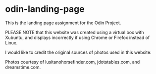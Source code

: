 # odin-landing-page
This is the landing page assignment for the Odin Project.

PLEASE NOTE that this website was created using a virtual box with Xubuntu, and displays incorrectly if
using Chrome or Firefox instead of Linux.

I would like to credit the original sources of photos used in this website: 

Photos courtesy of lusitanohorsefinder.com, jdotstables.com, and dreamstime.com.
